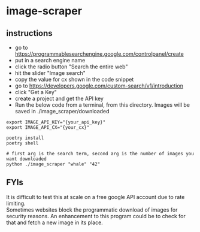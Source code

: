 # image-scraper

## instructions
- go to https://programmablesearchengine.google.com/controlpanel/create
- put in a search engine name
- click the radio button "Search the entire web"
- hit the slider "Image search"
- copy the value for cx shown in the code snippet
- go to https://developers.google.com/custom-search/v1/introduction
- click "Get a Key"
- create a project and get the API key
- Run the below code from a terminal, from this directory. Images will be saved in ./image_scraper/downloaded

```commandline
export IMAGE_API_KEY="{your_api_key}"
export IMAGE_API_CX="{your_cx}"

poetry install
poetry shell

# first arg is the search term, second arg is the number of images you want downloaded
python ./image_scraper "whale" "42"
```

## FYIs
It is difficult to test this at scale on a free google API account due to rate limiting.  
Sometimes websites block the programmatic download of images for security reasons. An enhancement to this program could be to check for that and fetch a new image in its place.
